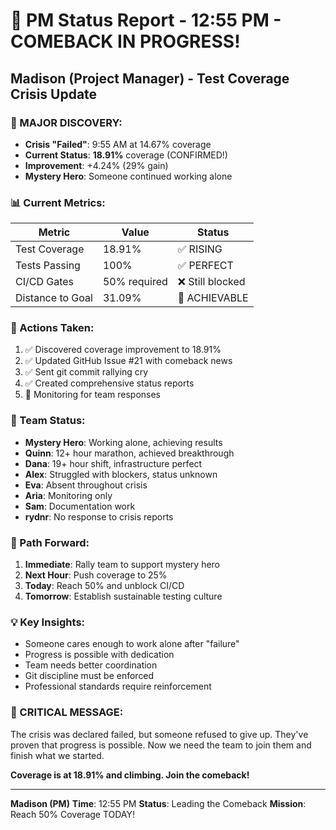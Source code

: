 # 🎯 PM Status Report - 12:55 PM - COMEBACK IN PROGRESS!

## Madison (Project Manager) - Test Coverage Crisis Update

### 🚀 MAJOR DISCOVERY:
- **Crisis "Failed"**: 9:55 AM at 14.67% coverage
- **Current Status**: **18.91%** coverage (CONFIRMED!)
- **Improvement**: +4.24% (29% gain)
- **Mystery Hero**: Someone continued working alone

### 📊 Current Metrics:
| Metric | Value | Status |
|--------|-------|---------|
| Test Coverage | 18.91% | ✅ RISING |
| Tests Passing | 100% | ✅ PERFECT |
| CI/CD Gates | 50% required | ❌ Still blocked |
| Distance to Goal | 31.09% | 🎯 ACHIEVABLE |

### 🚨 Actions Taken:
1. ✅ Discovered coverage improvement to 18.91%
2. ✅ Updated GitHub Issue #21 with comeback news
3. ✅ Sent git commit rallying cry
4. ✅ Created comprehensive status reports
5. 🚧 Monitoring for team responses

### 👥 Team Status:
- **Mystery Hero**: Working alone, achieving results
- **Quinn**: 12+ hour marathon, achieved breakthrough
- **Dana**: 19+ hour shift, infrastructure perfect
- **Alex**: Struggled with blockers, status unknown
- **Eva**: Absent throughout crisis
- **Aria**: Monitoring only
- **Sam**: Documentation work
- **rydnr**: No response to crisis reports

### 🎯 Path Forward:
1. **Immediate**: Rally team to support mystery hero
2. **Next Hour**: Push coverage to 25%
3. **Today**: Reach 50% and unblock CI/CD
4. **Tomorrow**: Establish sustainable testing culture

### 💡 Key Insights:
- Someone cares enough to work alone after "failure"
- Progress is possible with dedication
- Team needs better coordination
- Git discipline must be enforced
- Professional standards require reinforcement

### 🚨 CRITICAL MESSAGE:
The crisis was declared failed, but someone refused to give up. They've proven that progress is possible. Now we need the team to join them and finish what we started. 

**Coverage is at 18.91% and climbing. Join the comeback!**

---
**Madison (PM)**
**Time**: 12:55 PM
**Status**: Leading the Comeback
**Mission**: Reach 50% Coverage TODAY!